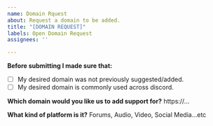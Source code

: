 ```yaml
---
name: Domain Rquest
about: Request a domain to be added.
title: "[DOMAIN REQUEST]"
labels: Open Domain Request
assignees: ''

---
```


**Before submitting I made sure that:**
- [ ] My desired domain was not previously suggested/added.
- [ ] My desired domain is commonly used across discord.

**Which domain would you like us to add support for?**
https://...

**What kind of platform is it?**
Forums, Audio, Video, Social Media...etc
